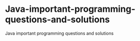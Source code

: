 # Java-important-programming-questions-and-solutions
Java important programming questions and solutions
